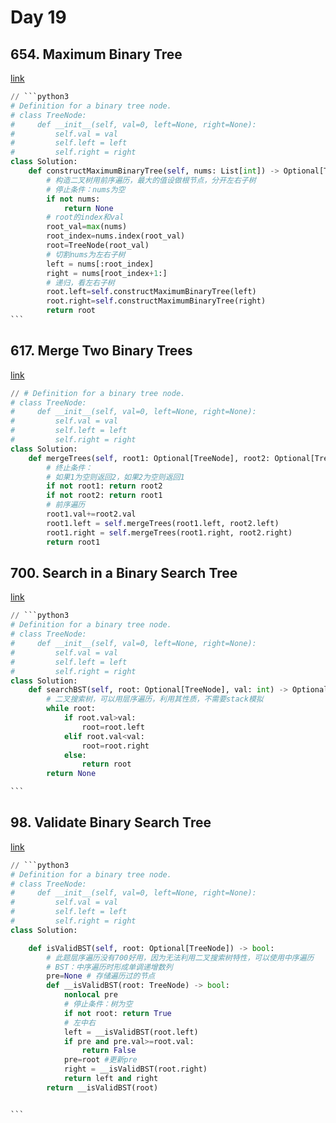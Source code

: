 # Day 19

## 654. Maximum Binary Tree

[link](https://leetcode.com/problems/maximum-binary-tree/description/)

````python
// ```python3
# Definition for a binary tree node.
# class TreeNode:
#     def __init__(self, val=0, left=None, right=None):
#         self.val = val
#         self.left = left
#         self.right = right
class Solution:
    def constructMaximumBinaryTree(self, nums: List[int]) -> Optional[TreeNode]:
        # 构造二叉树用前序遍历，最大的值设做根节点，分开左右子树
        # 停止条件：nums为空
        if not nums:
            return None
        # root的index和val
        root_val=max(nums)
        root_index=nums.index(root_val)
        root=TreeNode(root_val)
        # 切割nums为左右子树
        left = nums[:root_index]
        right = nums[root_index+1:]
        # 递归，看左右子树
        root.left=self.constructMaximumBinaryTree(left)
        root.right=self.constructMaximumBinaryTree(right)
        return root
```
````

## 617. Merge Two Binary Trees

[link](https://leetcode.com/problems/merge-two-binary-trees/submissions/901361066/)

```python
// # Definition for a binary tree node.
# class TreeNode:
#     def __init__(self, val=0, left=None, right=None):
#         self.val = val
#         self.left = left
#         self.right = right
class Solution:
    def mergeTrees(self, root1: Optional[TreeNode], root2: Optional[TreeNode]) -> Optional[TreeNode]:
        # 终止条件：
        # 如果1为空则返回2，如果2为空则返回1
        if not root1: return root2
        if not root2: return root1
        # 前序遍历
        root1.val+=root2.val
        root1.left = self.mergeTrees(root1.left, root2.left)
        root1.right = self.mergeTrees(root1.right, root2.right)
        return root1
```

## 700. Search in a Binary Search Tree

[link](https://leetcode.com/problems/search-in-a-binary-search-tree/description/)

````python
// ```python3
# Definition for a binary tree node.
# class TreeNode:
#     def __init__(self, val=0, left=None, right=None):
#         self.val = val
#         self.left = left
#         self.right = right
class Solution:
    def searchBST(self, root: Optional[TreeNode], val: int) -> Optional[TreeNode]:
        # 二叉搜索树，可以用层序遍历，利用其性质，不需要stack模拟
        while root:
            if root.val>val:
                root=root.left
            elif root.val<val:
                root=root.right
            else:
                return root
        return None

```
````

## 98. Validate Binary Search Tree

[link](https://leetcode.com/problems/validate-binary-search-tree/description/)

````python
// ```python3
# Definition for a binary tree node.
# class TreeNode:
#     def __init__(self, val=0, left=None, right=None):
#         self.val = val
#         self.left = left
#         self.right = right
class Solution:

    def isValidBST(self, root: Optional[TreeNode]) -> bool:
        # 此题层序遍历没有700好用，因为无法利用二叉搜索树特性，可以使用中序遍历
        # BST：中序遍历时形成单调递增数列
        pre=None # 存储遍历过的节点
        def __isValidBST(root: TreeNode) -> bool: 
            nonlocal pre
            # 停止条件：树为空
            if not root: return True
            # 左中右
            left = __isValidBST(root.left)
            if pre and pre.val>=root.val:
                return False
            pre=root #更新pre
            right = __isValidBST(root.right)
            return left and right
        return __isValidBST(root)


```
````
